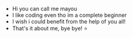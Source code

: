 - Hi you can call me mayou
- I like coding even tho im a complete beginner
- I wish i could benefit from the help of you all!
- That's it about me, bye bye! :star:
<!---
batmayou/batmayou is a ✨ special ✨ repository because its `README.md` (this file) appears on your GitHub profile.
You can click the Preview link to take a look at your changes.
--->
